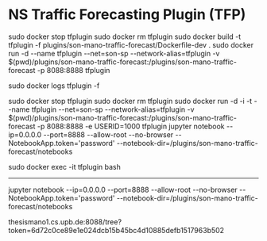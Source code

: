 # NS Traffic Forecasting Plugin (TFP)

sudo docker stop tfplugin
sudo docker rm tfplugin
sudo docker build -t tfplugin -f plugins/son-mano-traffic-forecast/Dockerfile-dev .
sudo docker run -d --name tfplugin --net=son-sp --network-alias=tfplugin -v $(pwd)/plugins/son-mano-traffic-forecast:/plugins/son-mano-traffic-forecast -p 8088:8888 tfplugin

sudo docker logs tfplugin -f


sudo docker stop tfplugin
sudo docker rm tfplugin
sudo docker run -d -i -t --name tfplugin --net=son-sp --network-alias=tfplugin -v $(pwd)/plugins/son-mano-traffic-forecast:/plugins/son-mano-traffic-forecast -p 8088:8888 -e USERID=1000 tfplugin jupyter notebook --ip=0.0.0.0 --port=8888 --allow-root --no-browser --NotebookApp.token='password' --notebook-dir=/plugins/son-mano-traffic-forecast/notebooks

sudo docker exec -it tfplugin bash

-----

jupyter notebook --ip=0.0.0.0 --port=8888 --allow-root --no-browser --NotebookApp.token='password' --notebook-dir=/plugins/son-mano-traffic-forecast/notebooks

thesismano1.cs.upb.de:8088/tree?token=6d72c0ce89e1e024dcb15b45bc4d10885defb1517963b502